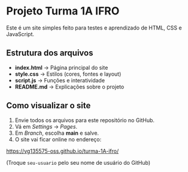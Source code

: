# Projeto Turma 1A IFRO

Este é um site simples feito para testes e aprendizado de HTML, CSS e JavaScript.

## Estrutura dos arquivos
- **index.html** → Página principal do site  
- **style.css** → Estilos (cores, fontes e layout)  
- **script.js** → Funções e interatividade  
- **README.md** → Explicações sobre o projeto

## Como visualizar o site
1. Envie todos os arquivos para este repositório no GitHub.  
2. Vá em *Settings* → *Pages*.  
3. Em *Branch*, escolha **main** e salve.  
4. O site vai ficar online no endereço:

https://vg135575-oss.github.io/turma-1A-ifro/

(Troque `seu-usuario` pelo seu nome de usuário do GitHub)
